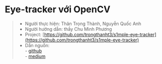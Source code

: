 # Eye-tracker với OpenCV  
  
> - Người thực hiện: Thân Trọng Thành, Nguyễn Quốc Anh  
> - Người hướng dẫn: thầy Chu Minh Phương 
> - Project: [https://github.com/trongthanht3/s1mple-eye-tracker](https://github.com/trongthanht3/s1mple-eye-tracker) 
> - Dẫn nguồn:  
    - [github](https://github.com/stepacool/Eye-Tracker)  
    - [medium](https://medium.com/@stepanfilonov/tracking-your-eyes-with-python-3952e66194a6)  
